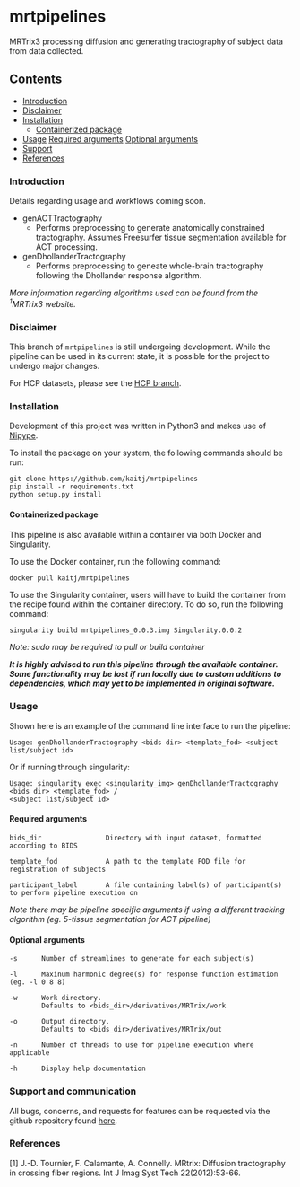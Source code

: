 # mrtpipelines

MRTrix3 processing diffusion and generating tractography of subject data from data collected.

## Contents
* [Introduction](#intro)
* [Disclaimer](#disclaimer)
* [Installation](#install)
    * [Containerized package](#container)
* [Usage](#usage)
    [Required arguments](#reqargs)
    [Optional arguments](#optargs)
* [Support](#support)
* [References](#references)

### <a name="intro"></a> Introduction
Details regarding usage and workflows coming soon.

* genACTTractography  
    * Performs preprocessing to generate anatomically constrained tractography. Assumes Freesurfer tissue segmentation available for ACT processing.
* genDhollanderTractography
    * Performs preprocessing to geneate whole-brain tractography following the Dhollander response algorithm.

_More information regarding algorithms used can be found from the <sup>1</sup>MRTrix3 website._

### <a name="disclaimer"></a> Disclaimer
This branch of `mrtpipelines` is still undergoing development. While the pipeline can be used in its current state, it is possible for the project to undergo major changes.

For HCP datasets, please see the [HCP branch](https://github.com/kaitj/mrtpipelines/tree/HCP).

### <a name="install"></a> Installation
Development of this project was written in Python3 and makes use of [Nipype](https://github.com/nipy/nipype).

To install the package on your system, the following commands should be run:
```
git clone https://github.com/kaitj/mrtpipelines
pip install -r requirements.txt
python setup.py install
```

#### <a name="container"></a> Containerized package
This pipeline is also available within a container via both Docker and Singularity.

To use the Docker container, run the following command:

`docker pull kaitj/mrtpipelines`

To use the Singularity container, users will have to build the container from the recipe found within the container directory. To do so, run the following command:

`singularity build mrtpipelines_0.0.3.img Singularity.0.0.2`

_Note: sudo may be required to pull or build container_

<strong>_It is highly advised to run this pipeline through the available container. Some functionality may be lost if run locally due to custom additions to dependencies, which may yet to be implemented in original software._</strong>

### <a name="usage"></a> Usage

Shown here is an example of the command line interface to run the pipeline:

```
Usage: genDhollanderTractography <bids dir> <template_fod> <subject list/subject id>
```

Or if running through singularity:

```
Usage: singularity exec <singularity_img> genDhollanderTractography <bids dir> <template_fod> /
<subject list/subject id>
```

#### <a name="reqargs"></a> Required arguments
```
bids_dir                Directory with input dataset, formatted according to BIDS

template_fod            A path to the template FOD file for registration of subjects

participant_label       A file containing label(s) of participant(s) to perform pipeline execution on
```
_Note there may be pipeline specific arguments if using a different tracking algorithm (eg. 5-tissue segmentation for ACT pipeline)_

#### <a name="optargs"></a> Optional arguments
```
-s      Number of streamlines to generate for each subject(s)

-l      Maxinum harmonic degree(s) for response function estimation (eg. -l 0 8 8)

-w      Work directory.
        Defaults to <bids_dir>/derivatives/MRTrix/work

-o      Output directory.
        Defaults to <bids_dir>/derivatives/MRTrix/out

-n      Number of threads to use for pipeline execution where applicable

-h      Display help documentation
```


### <a name="support"></a> Support and communication

All bugs, concerns, and requests for features can be requested via the github repository found [here](https://github.com/kaitj/mrtpipelines/issues).

### <a name="references"></a> References
[1] J.-D. Tournier, F. Calamante, A. Connelly. MRtrix: Diffusion tractography in crossing fiber regions. Int J Imag Syst Tech 22(2012):53-66.
